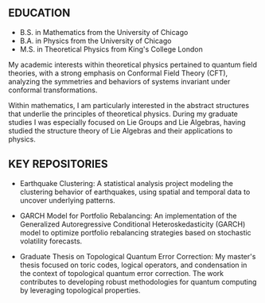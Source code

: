 ## EDUCATION

- B.S. in Mathematics from the University of Chicago
- B.A. in Physics from the University of Chicago
- M.S. in Theoretical Physics from King's College London

My academic interests within theoretical physics pertained to quantum field theories, with a strong emphasis on Conformal Field Theory (CFT), analyzing the symmetries and behaviors of systems invariant under conformal transformations.

Within mathematics, I am particularly interested in the abstract structures that underlie the principles of theoretical physics. During my graduate studies I was especially focused on Lie Groups and Lie Algebras, having studied the structure theory of Lie Algebras and their applications to physics.


## KEY REPOSITORIES

- Earthquake Clustering: A statistical analysis project modeling the clustering behavior of earthquakes, using spatial and temporal data to uncover underlying patterns.

- GARCH Model for Portfolio Rebalancing: An implementation of the Generalized Autoregressive Conditional Heteroskedasticity (GARCH) model to optimize portfolio rebalancing strategies based on stochastic volatility forecasts.

- Graduate Thesis on Topological Quantum Error Correction: My master's thesis focused on toric codes, logical operators, and condensation in the context of topological quantum error correction. The work contributes to developing robust methodologies for quantum computing by leveraging topological properties.
